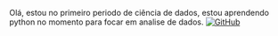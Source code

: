 Olá, estou no primeiro periodo de ciência de dados, estou aprendendo python no momento para focar em analise de dados.
[![GitHub](https://img.shields.io/badge/GitHub-100000?style=for-the-badge&logo=github&logoColor=white)](https://github.com/DressaCarvalho)
